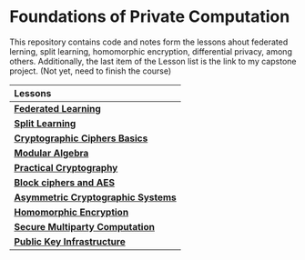 # Foundations of Private Computation

This repository contains code and notes form the lessons ahout federated lerning, split learning, homomorphic encryption, differential privacy, among others.
Additionally, the last item of the Lesson list is the link to my capstone project. (Not yet, need to finish the course)

| Lessons |
|:-------|
|[**Federated Learning**](https://github.com/gonzalo-munillag/Private_AI_OpenMined/tree/main/Foundations_of_Private_Computation/Federated_Learning)|  
|[**Split Learning**](https://github.com/gonzalo-munillag/Private_AI_OpenMined/tree/main/Foundations_of_Private_Computation/Split_Learning)|  
|[**Cryptographic Ciphers Basics**](https://github.com/gonzalo-munillag/Private_AI_OpenMined/tree/main/Foundations_of_Private_Computation/Cryptography_cipher_basics)|
|[**Modular Algebra**](https://github.com/gonzalo-munillag/Private_AI_OpenMined/tree/main/Foundations_of_Private_Computation/Modular_algebra)|
|[**Practical Cryptography**](https://github.com/gonzalo-munillag/Private_AI_OpenMined/tree/main/Foundations_of_Private_Computation/Practical%20cryptography)|
|[**Block ciphers and AES**](https://github.com/gonzalo-munillag/Private_AI_OpenMined/tree/main/Foundations_of_Private_Computation/Block_ciphers_and_AES)|
|[**Asymmetric Cryptographic Systems**](https://github.com/gonzalo-munillag/Private_AI_OpenMined/tree/main/Foundations_of_Private_Computation/Asymmetric_Cryptographic_Systems)|
|[**Homomorphic Encryption**](https://github.com/gonzalo-munillag/Privacy_Enhancing_Technologies_Portfolio/tree/main/Foundations_of_Private_Computation/Homomorphic_encryption)|
|[**Secure Multiparty Computation**](https://github.com/gonzalo-munillag/Privacy_Enhancing_Technologies_Portfolio/tree/main/Foundations_of_Private_Computation/Secure_multiparty_computation)|
|[**Public Key Infrastructure**](https://github.com/gonzalo-munillag/Privacy_Enhancing_Technologies_Portfolio/tree/main/Foundations_of_Private_Computation/Public_key_Infrastructure)|
